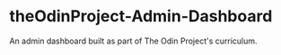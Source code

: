 # theOdinProject-Admin-Dashboard

An admin dashboard built as part of The Odin Project's curriculum.

